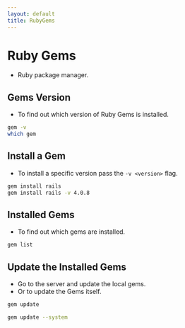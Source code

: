```yaml
---
layout: default
title: RubyGems
---
```


# Ruby Gems
- Ruby package manager.


## Gems Version
- To find out which version of Ruby Gems is installed.

```bash
gem -v
which gem
```

## Install a Gem
- To install a specific version pass the `-v <version>` flag.

```bash
gem install rails
gem install rails -v 4.0.8
```


## Installed Gems
- To find out which gems are installed.

```bash
gem list
```


## Update the Installed Gems
- Go to the server and update the local gems.
- Or to update the Gems itself.

```bash
gem update 
```

```bash
gem update --system
```
